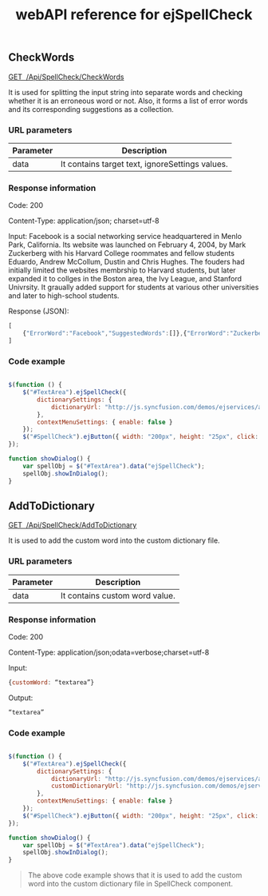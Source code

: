 ﻿---
layout: post
title: webAPI reference for ejSpellCheck
description: webAPI reference for ejSpellCheck
documentation: API
platform: js-webapi
keywords: spellcheck, ejspellcheck, syncfusion, spellcheck api
---

## CheckWords

[GET&nbsp;&nbsp;/Api/SpellCheck/CheckWords](http://js.syncfusion.com/demos/ejservices/api/SpellCheck/CheckWords)

It is used for splitting the input string into separate words and checking whether it is an erroneous word or not. Also, it forms a list of error words and its corresponding suggestions as a collection.  

### URL parameters

|  Parameter |  Description | 
|---|---|
| data  |It contains target text, ignoreSettings values. | 

### Response information 

Code: 200

Content-Type: application/json; charset=utf-8 

Input:  Facebook is a social networking service headquartered in Menlo Park, California. Its website was launched on February 4, 2004, by Mark Zuckerberg with his Harvard College roommates and fellow students Eduardo, Andrew McCollum, Dustin and Chris Hughes.
The fouders had initially limited the websites membrship to Harvard students, but later expanded it to collges in the Boston area, the Ivy League, and Stanford Univrsity. It graually added support for students at various other universities and later to high-school students.

Response (JSON):   

```javascript
[
	{"ErrorWord":"Facebook","SuggestedWords":[]},{"ErrorWord":"Zuckerberg","SuggestedWords":[]},{"ErrorWord":"fouders","SuggestedWords":["founders","fodders","folders","fosters","fouler","founder","founder\u0027s","fodder","fodder\u0027s","folder","folder\u0027s","fonder","footers","forgers","formers","foundered","founds","focuser","fondues","fondue\u0027s"]},{"ErrorWord":"membrship","SuggestedWords":["membership","memberships","membership\u0027s","members"]},{"ErrorWord":"collges","SuggestedWords":["collages","colleges","collies","collagen","collage\u0027s","collars","collates","colleens","college","college\u0027s","collides","collie","collied","collier","colliers","collie\u0027s","colludes","colognes","collagen\u0027s","collapse","collapses","collects","collier\u0027s","collapsed","collegian","collegians","collegiate"]},{"ErrorWord":"Univrsity","SuggestedWords":["University","University\u0027s","Univariate","Universities","Unvisited"]},{"ErrorWord":"graually","SuggestedWords":["gradually","gravelly","gradual","graduals","granularly"]}
]

```

### Code example 

```javascript

$(function () {
	$("#TextArea").ejSpellCheck({
		dictionarySettings: {
			dictionaryUrl: "http://js.syncfusion.com/demos/ejservices/api/SpellCheck/CheckWords"
		},
		contextMenuSettings: { enable: false }
	});
	$("#SpellCheck").ejButton({ width: "200px", height: "25px", click: "showDialog", text: "Spell check using dialog" });
});

function showDialog() {
	var spellObj = $("#TextArea").data("ejSpellCheck");
	spellObj.showInDialog();
}

```

## AddToDictionary

[GET&nbsp;&nbsp;/Api/SpellCheck/AddToDictionary](http://js.syncfusion.com/demos/ejservices/api/SpellCheck/CheckWords)

It is used to add the custom word into the custom dictionary file.

### URL parameters

|  Parameter |  Description | 
|---|---|
| data  | It contains custom word value.| 

### Response information 

Code: 200

Content-Type: application/json;odata=verbose;charset=utf-8

Input:

```javascript
{customWord: “textarea”}
```

Output:   

```javascript
“textarea”
```

### Code example 

```javascript

$(function () {
	$("#TextArea").ejSpellCheck({
		dictionarySettings: {
			dictionaryUrl: "http://js.syncfusion.com/demos/ejservices/api/SpellCheck/CheckWords",
			customDictionaryUrl: "http://js.syncfusion.com/demos/ejservices/api/SpellCheck/AddToDictionary"
		},
		contextMenuSettings: { enable: false }
	});
	$("#SpellCheck").ejButton({ width: "200px", height: "25px", click: "showDialog", text: "Spell check using dialog" });
});

function showDialog() {
	var spellObj = $("#TextArea").data("ejSpellCheck");
	spellObj.showInDialog();
}

```

>The above code example shows that it is used to add the custom word into the custom dictionary file in SpellCheck component.